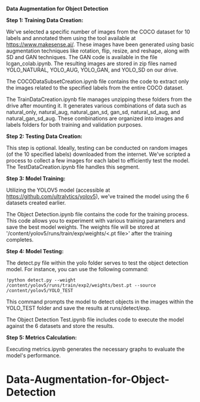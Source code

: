 **Data Augmentation for Object Detection**

**Step 1: Training Data Creation:**

We've selected a specific number of images from the COCO dataset for 10 labels and annotated them using the tool available at https://www.makesense.ai/. These images have been generated using basic augmentation techniques like rotation, flip, resize, and reshape, along with SD and GAN techniques. The GAN code is available in the file Icgan_colab.ipynb. The resulting images are stored in zip files named YOLO_NATURAL, YOLO_AUG, YOLO_GAN, and YOLO_SD on our drive.

The COCODataSubsetCreation.ipynb file contains the code to extract only the images related to the specified labels from the entire COCO dataset.

The TrainDataCreation.ipynb file manages unzipping these folders from the drive after mounting it. It generates various combinations of data such as natural_only, natural_aug, natural_gan_sd, gan_sd, natural_sd_aug, and natural_gan_sd_aug. These combinations are organized into images and labels folders for both training and validation purposes.

**Step 2: Testing Data Creation:**

This step is optional. Ideally, testing can be conducted on random images (of the 10 specified labels) downloaded from the internet. We've scripted a process to collect a few images for each label to efficiently test the model. The TestDataCreation.ipynb file handles this segment.

**Step 3: Model Training:**

Utilizing the YOLOV5 model (accessible at https://github.com/ultralytics/yolov5), we've trained the model using the 6 datasets created earlier. 

The Object Detection.ipynb file contains the code for the training process. This code allows you to experiment with various training parameters and save the best model weights. The weights file will be stored at '/content/yolov5/runs/train/exp/weights/<.pt file>' after the training completes.

**Step 4: Model Testing:**

The detect.py file within the yolo folder serves to test the object detection model. For instance, you can use the following command:
```
!python detect.py --weight /content/yolov5/runs/train/exp2/weights/best.pt --source /content/yolov5/YOLO_TEST
```
This command prompts the model to detect objects in the images within the YOLO_TEST folder and save the results at runs/detect/exp.

The Object Detection Test.ipynb file includes code to execute the model against the 6 datasets and store the results.

**Step 5: Metrics Calculation:**

Executing metrics.ipynb generates the necessary graphs to evaluate the model's performance.

# Data-Augmentation-for-Object-Detection
